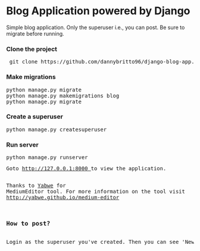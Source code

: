 <h1>Blog Application powered by Django</h1>

Simple blog application. Only the superuser i.e., you can post.
Be sure to migrate before running.

<h3>Clone the project</h3>
<pre> git clone https://github.com/dannybritto96/django-blog-app.git</pre>

<h3>Make migrations</h3>
<pre>
python manage.py migrate
python manage.py makemigrations blog
python manage.py migrate
</pre>

<h3>Create a superuser</h3>
<pre>
python manage.py createsuperuser
</pre>

<h3>Run server</h3>
<pre>
python manage.py runserver
<pre>
Goto <a href="http://127.0.0.1:8000">http://127.0.0.1:8000 </a>to view the application.

Thanks to <a href="https://github.com/yabwe">Yabwe</a> for MediumEditor tool.
For more information on the tool visit <a href="http://yabwe.github.io/medium-editor/">http://yabwe.github.io/medium-editor</a>

<h3>How to post?</h3>
Login as the superuser you've created. Then you can see 'New Post' option in the Navbar.It'll let you create new posts.
